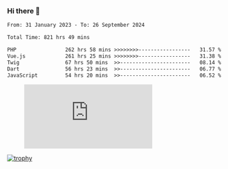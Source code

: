 ### Hi there 👋
<!--START_SECTION:waka-->

```txt
From: 31 January 2023 - To: 26 September 2024

Total Time: 821 hrs 49 mins

PHP                262 hrs 58 mins >>>>>>>>-----------------   31.57 %
Vue.js             261 hrs 25 mins >>>>>>>>-----------------   31.38 %
Twig               67 hrs 50 mins  >>-----------------------   08.14 %
Dart               56 hrs 23 mins  >>-----------------------   06.77 %
JavaScript         54 hrs 20 mins  >>-----------------------   06.52 %
```

<!--END_SECTION:waka-->
<!-- 
- 🔭 I’m currently working on ...
- 🌱 I’m currently learning ...
- 👯 I’m looking to collaborate on ...
- 🤔 I’m looking for help with ...
- 💬 Ask me about ...
- 📫 How to reach me: ...
- 😄 Pronouns: ...
- ⚡ Fun fact: ... -->


<figure><embed src="https://wakatime.com/share/@jakihanif/43c5af78-a69f-4ced-8cfc-b0822aa9be8f.svg"></embed></figure>

[![trophy](https://github-profile-trophy.vercel.app/?username=jakihanif23&rank=-A,-A)](https://github.com/jakihanif23)
